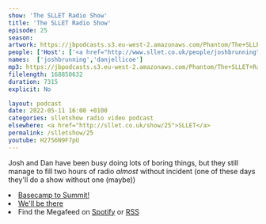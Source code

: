 ```yaml
---
show: 'The SLLET Radio Show'
title: 'The SLLET Radio Show'
episode: 25
season: 
artwork: https://jbpodcasts.s3.eu-west-2.amazonaws.com/Phantom/The+SLLET+Radio+Show/2021-09-27+-+SLLET+radio+square.png
people: ['Host': ['<a href="http://www.sllet.co.uk/people/joshbrunning">Josh Brunning</a>', '<a href="http://www.sllet.co.uk/people/danjellicoe">Dan Jellicoe</a>']]
names:  ['joshbrunning','danjellicoe']
mp3: https://jbpodcasts.s3.eu-west-2.amazonaws.com/Phantom/The+SLLET+Radio+Show/2022-05-11+-+25.mp3
filelength: 168850632
duration: 7315 
explicit: No

layout: podcast
date: 2022-05-11 16:00 +0100
categories: slletshow radio video podcast
elsewhere: <a href="http://sllet.co.uk/show/25">SLLET</a>
permalink: /slletshow/25
youtube: H27S6N9F7pU
---
```


Josh and Dan have been busy doing lots of boring things, but they still manage to fill two hours of radio <em>almost</em> without incident (one of these days they'll do a show without one (maybe))

<li><a href="https://www.derbyunion.co.uk/events/6510/3404/">Basecamp to Summit!</a></li>
<li><a href="https://www.derbyunion.co.uk/events/14313/3402/">We'll be there</a></li>
<li>Find the Megafeed on <a href="https://open.spotify.com/show/1WGc6YCF3UfAL7E62gHLAS?si=eff5901deb8d498e">Spotify</a> or <a href="https://anchor.fm/s/849e58ac/podcast/rss">RSS</a></li>
